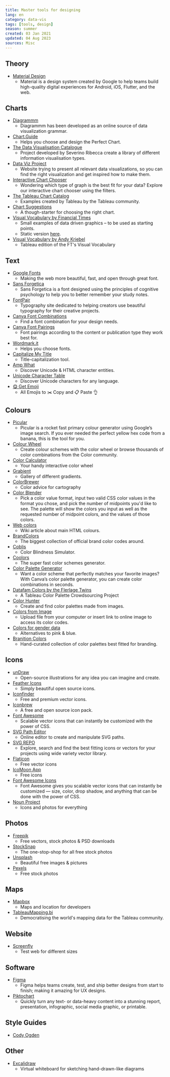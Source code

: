```yaml
---
title: Master tools for designing
lang: en
category: data-vis
tags: [tools, design]
season: summer
created: 03 Jan 2021
updated: 04 Aug 2023
sources: Misc
---
```


## Theory
- [Material Design](https://material.io/design)
	- Material is a design system created by Google to help teams build high-quality digital experiences for Android, iOS, Flutter, and the web.

## Charts
- [Diagrammm](https://diagrammm.com/)
	- Diagrammm has been developed as an online source of data visualization grammar.
- [Chart.Guide](https://chart.guide/)
	- Helps you choose and design the Perfect Chart.
- [The Data Visualisation Catalogue](https://datavizcatalogue.com/)
	- Project developed by Severino Ribecca create a library of different information visualisation types.
- [Data Viz Project](https://datavizproject.com/)
	- Website trying to present all relevant data visualizations, so you can find the right visualization and get inspired how to make them.
- [Interactive Chart Chooser](https://depictdatastudio.com/charts/)
	- Wondering which type of graph is the best fit for your data? Explore our interactive chart chooser using the filters.
- [The Tableau Chart Catalog](https://www.flerlagetwins.com/2019/08/the-tableau-chart-catalog_97.html)
	- Examples created by Tableau by the Tableau community.
- [Chart Suggestions](../../assets/files/How-to-Choose-Chart-Types.png)
	- A though-starter for choosing the right chart.
- [Visual Vocabulary by Financial Times](http://ft-interactive.github.io/visual-vocabulary/)
	- Small examples of data driven graphics – to be used as starting points.
	- Static version [here](https://github.com/ft-interactive/chart-doctor/tree/master/visual-vocabulary).
- [Visual Vocabulary by Andy Kriebel](https://www.vizwiz.com/2018/07/visual-vocabulary.html)
	- Tableau edition of the FT's Visual Vocabulary

## Text
- [Google Fonts](https://fonts.google.com/)
	 - Making the web more beautiful, fast, and open through great font.
- [Sans Forgetica](https://sansforgetica.rmit.edu.au/)
	- Sans Forgetica is a font designed using the principles of cognitive psychology to help you to better remember your study notes.
- [FontPair](https://fontpair.co/)
	 - Typography site dedicated to helping creators use beautiful typography for their creative projects.
- [Canva Font Combinations](https://www.canva.com/font-combinations/)
	 - Find a font combination for your design needs.
- [Canva Font Pairings](https://www.canva.com/learn/the-ultimate-guide-to-font-pairing/)
	 -  Font pairings according to the content or publication type they work best for.
- [Wordmark.it](https://wordmark.it/)
	- Helps you choose fonts.
- [Capitalize My Title](https://capitalizemytitle.com/)
	- Title-capitalization tool.
- [Amp What](https://www.amp-what.com/)
	- Discover Unicode & HTML character entities.
- [Unicode Character Table](https://jrgraphix.net/r/Unicode/0020-007F)
	- Discover Unicode characters for any language.
- [😋 Get Emoji](https://getemoji.com/)
	- All Emojis to ✂️ Copy and 📋 Paste 👌

## Colours
- [Picular](https://picular.co/)
	- Picular is a rocket fast primary colour generator using Google’s image search. If you ever needed the perfect yellow hex code from a banana, this is the tool for you.
- [Colour Wheel](https://color.adobe.com/create/color-wheel)
	 - Create colour schemes with the color wheel or browse thousands of color combinations from the Color community.
- [Color Calculator](https://www.sessions.edu/color-calculator/)
	- Your handy interactive color wheel
- [Grabient](https://www.grabient.com/)
	 - Gallery of different gradients.
- [ColorBrewer](https://colorbrewer2.org/#type=sequential&scheme=BuGn&n=3)
	- Color advice for cartography
- [Color Blender](https://meyerweb.com/eric/tools/color-blend/#:::hex)
	- Pick a color value format, input two valid CSS color values in the format you chose, and pick the number of midpoints you'd like to see. The palette will show the colors you input as well as the requested number of midpoint colors, and the values of those colors.
- [Web colors](https://en.wikipedia.org/wiki/Web_colors)
	- Wiki article about main HTML colours.
- [BrandColors](https://brandcolors.net/)
	- The biggest collection of official brand color codes around.
- [Coblis](https://www.color-blindness.com/coblis-color-blindness-simulator/)
	- Color Blindness Simulator.
- [Coolors](https://coolors.co/)
	- The super fast color schemes generator.
- [Color Palette Generator](https://www.canva.com/colors/color-palette-generator/)
	- Want a color scheme that perfectly matches your favorite images? With Canva’s color palette generator, you can create color combinations in seconds.
- [Datafam Colors by the Flerlage Twins](https://www.flerlagetwins.com/2021/06/datafam-colors-color-palette.html)
	- A Tableau Color Palette Crowdsourcing Project
- [Color Hunter](http://colorhunter.com/browse.php?h=y&p=enter+tag%2C+hex+code%2C+or+image+URL)
	- Create and find color palettes made from images.
- [Colors from Image](https://html-color-codes.info/colors-from-image/)
	- Upload file from your computer or insert link to online image to access its color codes.
- [Colors for gender data](https://blog.datawrapper.de/gendercolor/)
	- Alternatives to pink & blue.
- [Branition Colors](https://branition.com/colors)
	- Hand-curated collection of color palettes best fitted for branding.

## Icons
- [unDraw](https://undraw.co/illustrations)
  - Open-source illustrations for any idea you can imagine and create.
- [Feather Icons](https://feathericons.com/)
	- Simply beautiful open source icons.
- [Iconfinder](https://www.iconfinder.com/)
	- Free and premium vector icons.
- [Iconbrew](https://iconbrew.com/)
	- A free and open source icon pack.
- [Font Awesome](https://fontawesome.com/v4.7.0/icons/)
	- Scalable vector icons that can instantly be customized with the power of CSS.
- [SVG Path Editor](https://github.com/Yqnn/svg-path-editor)
	- Online editor to create and manipulate SVG paths.
- [SVG REPO](https://www.svgrepo.com/)
	- Explore, search and find the best fitting icons or vectors for your projects using wide variety vector library.
- [Flaticon](https://www.flaticon.com/)
	- Free vector icons
- [IcoMoon App](https://icomoon.io/app/#/select)
	- Free icons
- [Font Awesome Icons](https://fontawesome.com/v5.15/icons/)
	- Font Awesome gives you scalable vector icons that can instantly be customized — size, color, drop shadow, and anything that can be done with the power of CSS.
- [Noun Project](https://thenounproject.com/)
	- Icons and photos for everything

## Photos
- [Freepik](https://www.freepik.com/)
	- Free vectors, stock photos & PSD downloads 
- [StockSnap](https://stocksnap.com/)
	- The one-stop-shop for all free stock photos
- [Unsplash](https://unsplash.com/)
	- Beautiful free images & pictures
- [Pexels](https://www.pexels.com/)
	- Free stock photos

## Maps
- [Mapbox](https://www.mapbox.com/account/)
	- Maps and location for developers
- [TableauMapping.bi](https://www.tableaumapping.bi/map)
	- Democratising the world's mapping data for the Tableau community.

## Website
- [Screenfly](https://screenfly.org/)
	- Test web for different sizes

## Software
- [Figma](https://www.figma.com/)
	 -  Figma helps teams create, test, and ship better designs from start to finish; making it amazing for UX designs.
 - [Piktochart](https://piktochart.com/)
	- Quickly turn any text- or data-heavy content into a stunning report, presentation, infographic, social media graphic, or printable.

## Style Guides
- [Cody Ogden](https://style.codyogden.com/)

## Other
- [Excalidraw](https://excalidraw.com/)
	- Virtual whiteboard for sketching hand-drawn-like diagrams
